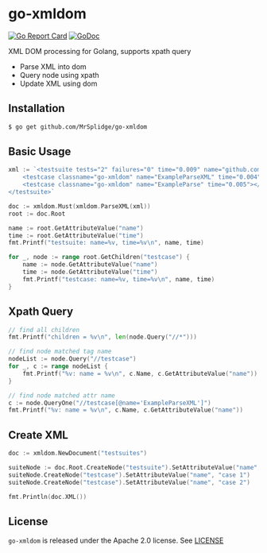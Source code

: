 # go-xmldom

[![Go Report Card](https://goreportcard.com/badge/github.com/MrSplidge/go-xmldom)](https://goreportcard.com/report/github.com/MrSplidge/go-xmldom)
[![GoDoc](https://godoc.org/github.com/MrSplidge/go-xmldom?status.svg)](https://godoc.org/github.com/MrSplidge/go-xmldom)

XML DOM processing for Golang, supports xpath query

* Parse XML into dom
* Query node using xpath
* Update XML using dom

## Installation

```bash
$ go get github.com/MrSplidge/go-xmldom
```

## Basic Usage

```go
xml := `<testsuite tests="2" failures="0" time="0.009" name="github.com/MrSplidge/go-xmldom">
    <testcase classname="go-xmldom" name="ExampleParseXML" time="0.004"></testcase>
    <testcase classname="go-xmldom" name="ExampleParse" time="0.005"></testcase>
</testsuite>`

doc := xmldom.Must(xmldom.ParseXML(xml))
root := doc.Root

name := root.GetAttributeValue("name")
time := root.GetAttributeValue("time")
fmt.Printf("testsuite: name=%v, time=%v\n", name, time)

for _, node := range root.GetChildren("testcase") {
    name := node.GetAttributeValue("name")
    time := node.GetAttributeValue("time")
    fmt.Printf("testcase: name=%v, time=%v\n", name, time)
}
```

## Xpath Query

```go
// find all children
fmt.Printf("children = %v\n", len(node.Query("//*")))

// find node matched tag name
nodeList := node.Query("//testcase")
for _, c := range nodeList {
    fmt.Printf("%v: name = %v\n", c.Name, c.GetAttributeValue("name"))
}

// find node matched attr name
c := node.QueryOne("//testcase[@name='ExampleParseXML']")
fmt.Printf("%v: name = %v\n", c.Name, c.GetAttributeValue("name"))
```

## Create XML

```go
doc := xmldom.NewDocument("testsuites")

suiteNode := doc.Root.CreateNode("testsuite").SetAttributeValue("name", "github.com/MrSplidge/go-xmldom")
suiteNode.CreateNode("testcase").SetAttributeValue("name", "case 1")
suiteNode.CreateNode("testcase").SetAttributeValue("name", "case 2")

fmt.Println(doc.XML())
```

## License

`go-xmldom` is released under the Apache 2.0 license. See [LICENSE](https://github.com/MrSplidge/go-xmldom/blob/master/LICENSE)
